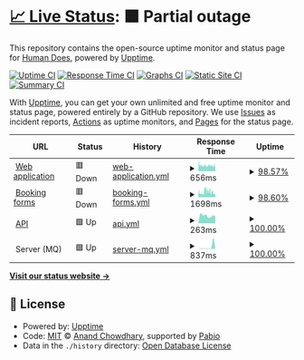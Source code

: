 # [📈 Live Status](https://demo.upptime.js.org): <!--live status--> **🟧 Partial outage**

This repository contains the open-source uptime monitor and status page for [Human Does](https://demo.upptime.js.org), powered by [Upptime](https://github.com/upptime/upptime).

[![Uptime CI](https://github.com/human-does/mangobeds-status/workflows/Uptime%20CI/badge.svg)](https://github.com/human-does/mangobeds-status/actions?query=workflow%3A%22Uptime+CI%22)
[![Response Time CI](https://github.com/human-does/mangobeds-status/workflows/Response%20Time%20CI/badge.svg)](https://github.com/human-does/mangobeds-status/actions?query=workflow%3A%22Response+Time+CI%22)
[![Graphs CI](https://github.com/human-does/mangobeds-status/workflows/Graphs%20CI/badge.svg)](https://github.com/human-does/mangobeds-status/actions?query=workflow%3A%22Graphs+CI%22)
[![Static Site CI](https://github.com/human-does/mangobeds-status/workflows/Static%20Site%20CI/badge.svg)](https://github.com/human-does/mangobeds-status/actions?query=workflow%3A%22Static+Site+CI%22)
[![Summary CI](https://github.com/human-does/mangobeds-status/workflows/Summary%20CI/badge.svg)](https://github.com/human-does/mangobeds-status/actions?query=workflow%3A%22Summary+CI%22)

With [Upptime](https://upptime.js.org), you can get your own unlimited and free uptime monitor and status page, powered entirely by a GitHub repository. We use [Issues](https://github.com/human-does/mangobeds-status/issues) as incident reports, [Actions](https://github.com/human-does/mangobeds-status/actions) as uptime monitors, and [Pages](https://demo.upptime.js.org) for the status page.

<!--start: status pages-->
<!-- This summary is generated by Upptime (https://github.com/upptime/upptime) -->
<!-- Do not edit this manually, your changes will be overwritten -->
<!-- prettier-ignore -->
| URL | Status | History | Response Time | Uptime |
| --- | ------ | ------- | ------------- | ------ |
| <img alt="" src="https://icons.duckduckgo.com/ip3/mangobeds.com.ico" height="13"> [Web application](https://mangobeds.com) | 🟥 Down | [web-application.yml](https://github.com/human-does/mangobeds-status/commits/HEAD/history/web-application.yml) | <details><summary><img alt="Response time graph" src="./graphs/web-application/response-time-week.png" height="20"> 656ms</summary><br><a href="https://human-does.github.io/mangobeds-status/history/web-application"><img alt="Response time 617" src="https://img.shields.io/endpoint?url=https%3A%2F%2Fraw.githubusercontent.com%2Fhuman-does%2Fmangobeds-status%2FHEAD%2Fapi%2Fweb-application%2Fresponse-time.json"></a><br><a href="https://human-does.github.io/mangobeds-status/history/web-application"><img alt="24-hour response time 703" src="https://img.shields.io/endpoint?url=https%3A%2F%2Fraw.githubusercontent.com%2Fhuman-does%2Fmangobeds-status%2FHEAD%2Fapi%2Fweb-application%2Fresponse-time-day.json"></a><br><a href="https://human-does.github.io/mangobeds-status/history/web-application"><img alt="7-day response time 656" src="https://img.shields.io/endpoint?url=https%3A%2F%2Fraw.githubusercontent.com%2Fhuman-does%2Fmangobeds-status%2FHEAD%2Fapi%2Fweb-application%2Fresponse-time-week.json"></a><br><a href="https://human-does.github.io/mangobeds-status/history/web-application"><img alt="30-day response time 617" src="https://img.shields.io/endpoint?url=https%3A%2F%2Fraw.githubusercontent.com%2Fhuman-does%2Fmangobeds-status%2FHEAD%2Fapi%2Fweb-application%2Fresponse-time-month.json"></a><br><a href="https://human-does.github.io/mangobeds-status/history/web-application"><img alt="1-year response time 617" src="https://img.shields.io/endpoint?url=https%3A%2F%2Fraw.githubusercontent.com%2Fhuman-does%2Fmangobeds-status%2FHEAD%2Fapi%2Fweb-application%2Fresponse-time-year.json"></a></details> | <details><summary><a href="https://human-does.github.io/mangobeds-status/history/web-application">98.57%</a></summary><a href="https://human-does.github.io/mangobeds-status/history/web-application"><img alt="All-time uptime 99.63%" src="https://img.shields.io/endpoint?url=https%3A%2F%2Fraw.githubusercontent.com%2Fhuman-does%2Fmangobeds-status%2FHEAD%2Fapi%2Fweb-application%2Fuptime.json"></a><br><a href="https://human-does.github.io/mangobeds-status/history/web-application"><img alt="24-hour uptime 97.09%" src="https://img.shields.io/endpoint?url=https%3A%2F%2Fraw.githubusercontent.com%2Fhuman-does%2Fmangobeds-status%2FHEAD%2Fapi%2Fweb-application%2Fuptime-day.json"></a><br><a href="https://human-does.github.io/mangobeds-status/history/web-application"><img alt="7-day uptime 98.57%" src="https://img.shields.io/endpoint?url=https%3A%2F%2Fraw.githubusercontent.com%2Fhuman-does%2Fmangobeds-status%2FHEAD%2Fapi%2Fweb-application%2Fuptime-week.json"></a><br><a href="https://human-does.github.io/mangobeds-status/history/web-application"><img alt="30-day uptime 99.63%" src="https://img.shields.io/endpoint?url=https%3A%2F%2Fraw.githubusercontent.com%2Fhuman-does%2Fmangobeds-status%2FHEAD%2Fapi%2Fweb-application%2Fuptime-month.json"></a><br><a href="https://human-does.github.io/mangobeds-status/history/web-application"><img alt="1-year uptime 99.63%" src="https://img.shields.io/endpoint?url=https%3A%2F%2Fraw.githubusercontent.com%2Fhuman-does%2Fmangobeds-status%2FHEAD%2Fapi%2Fweb-application%2Fuptime-year.json"></a></details>
| <img alt="" src="https://icons.duckduckgo.com/ip3/www.mangobeds.com.ico" height="13"> [Booking forms](https://www.mangobeds.com/booking-forms/cmapiq1pe0001axse16wpwxp7) | 🟥 Down | [booking-forms.yml](https://github.com/human-does/mangobeds-status/commits/HEAD/history/booking-forms.yml) | <details><summary><img alt="Response time graph" src="./graphs/booking-forms/response-time-week.png" height="20"> 1698ms</summary><br><a href="https://human-does.github.io/mangobeds-status/history/booking-forms"><img alt="Response time 1496" src="https://img.shields.io/endpoint?url=https%3A%2F%2Fraw.githubusercontent.com%2Fhuman-does%2Fmangobeds-status%2FHEAD%2Fapi%2Fbooking-forms%2Fresponse-time.json"></a><br><a href="https://human-does.github.io/mangobeds-status/history/booking-forms"><img alt="24-hour response time 989" src="https://img.shields.io/endpoint?url=https%3A%2F%2Fraw.githubusercontent.com%2Fhuman-does%2Fmangobeds-status%2FHEAD%2Fapi%2Fbooking-forms%2Fresponse-time-day.json"></a><br><a href="https://human-does.github.io/mangobeds-status/history/booking-forms"><img alt="7-day response time 1698" src="https://img.shields.io/endpoint?url=https%3A%2F%2Fraw.githubusercontent.com%2Fhuman-does%2Fmangobeds-status%2FHEAD%2Fapi%2Fbooking-forms%2Fresponse-time-week.json"></a><br><a href="https://human-does.github.io/mangobeds-status/history/booking-forms"><img alt="30-day response time 1496" src="https://img.shields.io/endpoint?url=https%3A%2F%2Fraw.githubusercontent.com%2Fhuman-does%2Fmangobeds-status%2FHEAD%2Fapi%2Fbooking-forms%2Fresponse-time-month.json"></a><br><a href="https://human-does.github.io/mangobeds-status/history/booking-forms"><img alt="1-year response time 1496" src="https://img.shields.io/endpoint?url=https%3A%2F%2Fraw.githubusercontent.com%2Fhuman-does%2Fmangobeds-status%2FHEAD%2Fapi%2Fbooking-forms%2Fresponse-time-year.json"></a></details> | <details><summary><a href="https://human-does.github.io/mangobeds-status/history/booking-forms">98.60%</a></summary><a href="https://human-does.github.io/mangobeds-status/history/booking-forms"><img alt="All-time uptime 99.64%" src="https://img.shields.io/endpoint?url=https%3A%2F%2Fraw.githubusercontent.com%2Fhuman-does%2Fmangobeds-status%2FHEAD%2Fapi%2Fbooking-forms%2Fuptime.json"></a><br><a href="https://human-does.github.io/mangobeds-status/history/booking-forms"><img alt="24-hour uptime 97.14%" src="https://img.shields.io/endpoint?url=https%3A%2F%2Fraw.githubusercontent.com%2Fhuman-does%2Fmangobeds-status%2FHEAD%2Fapi%2Fbooking-forms%2Fuptime-day.json"></a><br><a href="https://human-does.github.io/mangobeds-status/history/booking-forms"><img alt="7-day uptime 98.60%" src="https://img.shields.io/endpoint?url=https%3A%2F%2Fraw.githubusercontent.com%2Fhuman-does%2Fmangobeds-status%2FHEAD%2Fapi%2Fbooking-forms%2Fuptime-week.json"></a><br><a href="https://human-does.github.io/mangobeds-status/history/booking-forms"><img alt="30-day uptime 99.64%" src="https://img.shields.io/endpoint?url=https%3A%2F%2Fraw.githubusercontent.com%2Fhuman-does%2Fmangobeds-status%2FHEAD%2Fapi%2Fbooking-forms%2Fuptime-month.json"></a><br><a href="https://human-does.github.io/mangobeds-status/history/booking-forms"><img alt="1-year uptime 99.64%" src="https://img.shields.io/endpoint?url=https%3A%2F%2Fraw.githubusercontent.com%2Fhuman-does%2Fmangobeds-status%2FHEAD%2Fapi%2Fbooking-forms%2Fuptime-year.json"></a></details>
| <img alt="" src="https://icons.duckduckgo.com/ip3/api.mangobeds.com.ico" height="13"> [API](https://api.mangobeds.com/health-check) | 🟩 Up | [api.yml](https://github.com/human-does/mangobeds-status/commits/HEAD/history/api.yml) | <details><summary><img alt="Response time graph" src="./graphs/api/response-time-week.png" height="20"> 263ms</summary><br><a href="https://human-does.github.io/mangobeds-status/history/api"><img alt="Response time 290" src="https://img.shields.io/endpoint?url=https%3A%2F%2Fraw.githubusercontent.com%2Fhuman-does%2Fmangobeds-status%2FHEAD%2Fapi%2Fapi%2Fresponse-time.json"></a><br><a href="https://human-does.github.io/mangobeds-status/history/api"><img alt="24-hour response time 242" src="https://img.shields.io/endpoint?url=https%3A%2F%2Fraw.githubusercontent.com%2Fhuman-does%2Fmangobeds-status%2FHEAD%2Fapi%2Fapi%2Fresponse-time-day.json"></a><br><a href="https://human-does.github.io/mangobeds-status/history/api"><img alt="7-day response time 263" src="https://img.shields.io/endpoint?url=https%3A%2F%2Fraw.githubusercontent.com%2Fhuman-does%2Fmangobeds-status%2FHEAD%2Fapi%2Fapi%2Fresponse-time-week.json"></a><br><a href="https://human-does.github.io/mangobeds-status/history/api"><img alt="30-day response time 290" src="https://img.shields.io/endpoint?url=https%3A%2F%2Fraw.githubusercontent.com%2Fhuman-does%2Fmangobeds-status%2FHEAD%2Fapi%2Fapi%2Fresponse-time-month.json"></a><br><a href="https://human-does.github.io/mangobeds-status/history/api"><img alt="1-year response time 290" src="https://img.shields.io/endpoint?url=https%3A%2F%2Fraw.githubusercontent.com%2Fhuman-does%2Fmangobeds-status%2FHEAD%2Fapi%2Fapi%2Fresponse-time-year.json"></a></details> | <details><summary><a href="https://human-does.github.io/mangobeds-status/history/api">100.00%</a></summary><a href="https://human-does.github.io/mangobeds-status/history/api"><img alt="All-time uptime 100.00%" src="https://img.shields.io/endpoint?url=https%3A%2F%2Fraw.githubusercontent.com%2Fhuman-does%2Fmangobeds-status%2FHEAD%2Fapi%2Fapi%2Fuptime.json"></a><br><a href="https://human-does.github.io/mangobeds-status/history/api"><img alt="24-hour uptime 100.00%" src="https://img.shields.io/endpoint?url=https%3A%2F%2Fraw.githubusercontent.com%2Fhuman-does%2Fmangobeds-status%2FHEAD%2Fapi%2Fapi%2Fuptime-day.json"></a><br><a href="https://human-does.github.io/mangobeds-status/history/api"><img alt="7-day uptime 100.00%" src="https://img.shields.io/endpoint?url=https%3A%2F%2Fraw.githubusercontent.com%2Fhuman-does%2Fmangobeds-status%2FHEAD%2Fapi%2Fapi%2Fuptime-week.json"></a><br><a href="https://human-does.github.io/mangobeds-status/history/api"><img alt="30-day uptime 100.00%" src="https://img.shields.io/endpoint?url=https%3A%2F%2Fraw.githubusercontent.com%2Fhuman-does%2Fmangobeds-status%2FHEAD%2Fapi%2Fapi%2Fuptime-month.json"></a><br><a href="https://human-does.github.io/mangobeds-status/history/api"><img alt="1-year uptime 100.00%" src="https://img.shields.io/endpoint?url=https%3A%2F%2Fraw.githubusercontent.com%2Fhuman-does%2Fmangobeds-status%2FHEAD%2Fapi%2Fapi%2Fuptime-year.json"></a></details>
| <img alt="" src="https://icons.duckduckgo.com/ip3/null.ico" height="13"> Server (MQ) | 🟩 Up | [server-mq.yml](https://github.com/human-does/mangobeds-status/commits/HEAD/history/server-mq.yml) | <details><summary><img alt="Response time graph" src="./graphs/server-mq/response-time-week.png" height="20"> 837ms</summary><br><a href="https://human-does.github.io/mangobeds-status/history/server-mq"><img alt="Response time 348" src="https://img.shields.io/endpoint?url=https%3A%2F%2Fraw.githubusercontent.com%2Fhuman-does%2Fmangobeds-status%2FHEAD%2Fapi%2Fserver-mq%2Fresponse-time.json"></a><br><a href="https://human-does.github.io/mangobeds-status/history/server-mq"><img alt="24-hour response time 2803" src="https://img.shields.io/endpoint?url=https%3A%2F%2Fraw.githubusercontent.com%2Fhuman-does%2Fmangobeds-status%2FHEAD%2Fapi%2Fserver-mq%2Fresponse-time-day.json"></a><br><a href="https://human-does.github.io/mangobeds-status/history/server-mq"><img alt="7-day response time 837" src="https://img.shields.io/endpoint?url=https%3A%2F%2Fraw.githubusercontent.com%2Fhuman-does%2Fmangobeds-status%2FHEAD%2Fapi%2Fserver-mq%2Fresponse-time-week.json"></a><br><a href="https://human-does.github.io/mangobeds-status/history/server-mq"><img alt="30-day response time 348" src="https://img.shields.io/endpoint?url=https%3A%2F%2Fraw.githubusercontent.com%2Fhuman-does%2Fmangobeds-status%2FHEAD%2Fapi%2Fserver-mq%2Fresponse-time-month.json"></a><br><a href="https://human-does.github.io/mangobeds-status/history/server-mq"><img alt="1-year response time 348" src="https://img.shields.io/endpoint?url=https%3A%2F%2Fraw.githubusercontent.com%2Fhuman-does%2Fmangobeds-status%2FHEAD%2Fapi%2Fserver-mq%2Fresponse-time-year.json"></a></details> | <details><summary><a href="https://human-does.github.io/mangobeds-status/history/server-mq">100.00%</a></summary><a href="https://human-does.github.io/mangobeds-status/history/server-mq"><img alt="All-time uptime 100.00%" src="https://img.shields.io/endpoint?url=https%3A%2F%2Fraw.githubusercontent.com%2Fhuman-does%2Fmangobeds-status%2FHEAD%2Fapi%2Fserver-mq%2Fuptime.json"></a><br><a href="https://human-does.github.io/mangobeds-status/history/server-mq"><img alt="24-hour uptime 100.00%" src="https://img.shields.io/endpoint?url=https%3A%2F%2Fraw.githubusercontent.com%2Fhuman-does%2Fmangobeds-status%2FHEAD%2Fapi%2Fserver-mq%2Fuptime-day.json"></a><br><a href="https://human-does.github.io/mangobeds-status/history/server-mq"><img alt="7-day uptime 100.00%" src="https://img.shields.io/endpoint?url=https%3A%2F%2Fraw.githubusercontent.com%2Fhuman-does%2Fmangobeds-status%2FHEAD%2Fapi%2Fserver-mq%2Fuptime-week.json"></a><br><a href="https://human-does.github.io/mangobeds-status/history/server-mq"><img alt="30-day uptime 100.00%" src="https://img.shields.io/endpoint?url=https%3A%2F%2Fraw.githubusercontent.com%2Fhuman-does%2Fmangobeds-status%2FHEAD%2Fapi%2Fserver-mq%2Fuptime-month.json"></a><br><a href="https://human-does.github.io/mangobeds-status/history/server-mq"><img alt="1-year uptime 100.00%" src="https://img.shields.io/endpoint?url=https%3A%2F%2Fraw.githubusercontent.com%2Fhuman-does%2Fmangobeds-status%2FHEAD%2Fapi%2Fserver-mq%2Fuptime-year.json"></a></details>

<!--end: status pages-->

[**Visit our status website →**](https://demo.upptime.js.org)

## 📄 License

- Powered by: [Upptime](https://github.com/upptime/upptime)
- Code: [MIT](./LICENSE) © [Anand Chowdhary](https://anandchowdhary.com), supported by [Pabio](https://pabio.com)
- Data in the `./history` directory: [Open Database License](https://opendatacommons.org/licenses/odbl/1-0/)
